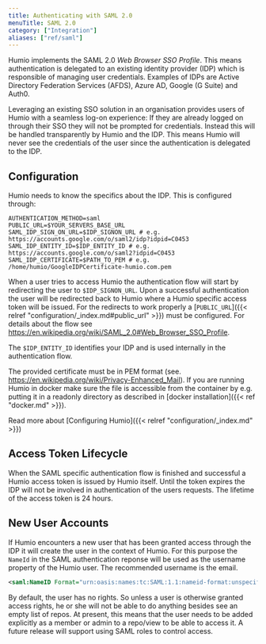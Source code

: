 ```yaml
---
title: Authenticating with SAML 2.0
menuTitle: SAML 2.0
category: ["Integration"]
aliases: ["ref/saml"]
---
```


Humio implements the SAML 2.0 _Web Browser SSO Profile_. This means authentication is delegated to an existing identity provider (IDP) which is responsible of managing user credentials. Examples of IDPs are Active Directory Federation Services (AFDS), Azure AD, Google (G Suite) and Auth0.

Leveraging an existing SSO solution in an organisation provides users of Humio with a seamless log-on experience: If they are already logged on through their SSO they will not be prompted for credentials. Instead this will be handled transparently by Humio and the IDP. This means Humio will never see the credentials of the user since the authentication is delegated to the IDP.

## Configuration

Humio needs to know the specifics about the IDP. This is configured through:

```shell
AUTHENTICATION_METHOD=saml
PUBLIC_URL=$YOUR_SERVERS_BASE_URL
SAML_IDP_SIGN_ON_URL=$IDP_SIGNON_URL # e.g. https://accounts.google.com/o/saml2/idp?idpid=C0453
SAML_IDP_ENTITY_ID=$IDP_ENTITY_ID # e.g. https://accounts.google.com/o/saml2?idpid=C0453
SAML_IDP_CERTIFICATE=$PATH_TO_PEM # e.g. /home/humio/GoogleIDPCertificate-humio.com.pem
```

When a user tries to access Humio the authentication flow will start by redirecting the user to `$IDP_SIGNON_URL`. Upon a successful authentication the user will be redirected back to Humio where a Humio specific access token will be issued. For the redirects to work properly a [`PUBLIC_URL`]({{< relref "configuration/_index.md#public_url" >}}) must be configured. For details about the flow see https://en.wikipedia.org/wiki/SAML_2.0#Web_Browser_SSO_Profile.

The `$IDP_ENTITY_ID` identifies your IDP and is used internally in the authentication flow.

The provided certificate must be in PEM format (see. https://en.wikipedia.org/wiki/Privacy-Enhanced_Mail). If you are running Humio in docker make sure the file is accessible from the container by e.g. putting it in a readonly directory as described in [docker installation]({{< ref "docker.md" >}}).

Read more about [Configuring Humio]({{< relref "configuration/_index.md" >}})

## Access Token Lifecycle

When the SAML specific authentication flow is finished and successful a Humio access token is issued by Humio itself. Until the token expires the IDP will not be involved in authentication of the users requests. The lifetime of the access token is 24 hours.

## New User Accounts

If Humio encounters a new user that has been granted access through the IDP it will create the user in the context of Humio. For this purpose the `NameId` in the SAML authentication reponse will be used as the username property of the Humio user. The recommended username is the email.

```xml
<saml:NameID Format="urn:oasis:names:tc:SAML:1.1:nameid-format:unspecified">Username</saml:NameID>
```

By default, the user has no rights.  So unless a user is otherwise granted access rights, he or she will not be able to do anything besides see an empty list of repos.  At present, this means that the user needs to be added explicitly as a member or admin to a repo/view to be able to access it.  A future release will support using SAML roles to control access.

